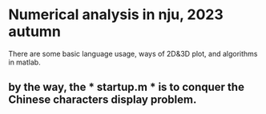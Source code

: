 # Numerical analysis in nju, 2023 autumn
There are some basic language usage, ways of 2D&3D plot, and algorithms in matlab.

## by the way, the * startup.m * is to conquer the Chinese characters display problem.
